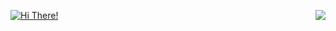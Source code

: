 <p>
  <img align="right" src="http://komarev.com/ghpvc/?username=horribleCCguru&color=f88000" />
    <a href="https://github.com/">
      <img src="https://typewriter-orpin.vercel.app/typewriter/?font=Fira+Code&duration=2000&pause=500&color=FF0000&center=false&width=435&lines=HorribleProgram........" alt="Hi There!" />
    </a>
</p>
